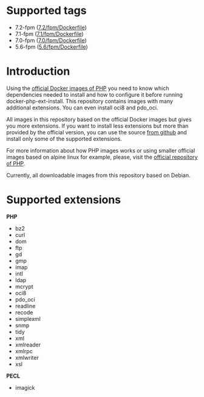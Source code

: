 # Supported tags

- 7.2-fpm ([7.2/fpm/Dockerfile](https://github.com/rimelek/docker-php/blob/build/7.2/fpm/Dockerfile))
- 7.1-fpm ([7.1/fpm/Dockerfile](https://github.com/rimelek/docker-php/blob/build/7.1/fpm/Dockerfile))
- 7.0-fpm ([7.0/fpm/Dockerfile](https://github.com/rimelek/docker-php/blob/build/7.0/fpm/Dockerfile))
- 5.6-fpm ([5.6/fpm/Dockerfile](https://github.com/rimelek/docker-php/blob/build/5.6/fpm/Dockerfile))

# Introduction

Using the [official Docker images of PHP](https://hub.docker.com/_/php/) you need to know which dependencies needed to install
and how to configure it before running docker-php-ext-install. This repository contains images with many additional
extensions. You can even install oci8 and pdo_oci. 

All images in this repository based on the official Docker images but gives you more extensions.
If you want to install less extensions but more than provided by the official version, you can use the source [from
github](https://github.com/rimelek/docker-php/tree/master) and install only some of the supported extensions.

For more information about how PHP images works or using smaller official images based on alpine linux for example, 
please, visit the [official repository of PHP](https://hub.docker.com/_/php/).

Currently, all downloadable images from this repository based on Debian.

# Supported extensions

**PHP**

- bz2
- curl
- dom
- ftp
- gd
- gmp
- imap
- intl
- ldap
- mcrypt
- oci8
- pdo_oci
- readline
- recode
- simplexml
- snmp
- tidy
- xml
- xmlreader
- xmlrpc
- xmlwriter
- xsl

**PECL**

- imagick